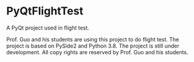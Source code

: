 # PyQtFlightTest

A PyQt project used in flight test.

Prof. Guo and his students are using this project to do flight test. The project is based on PySide2 and Python 3.8. The project is still under development.
All copy rights are reserved by Prof. Guo and his students.